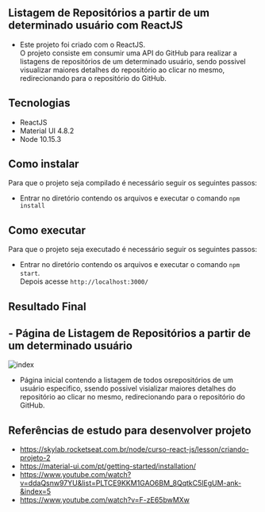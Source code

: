 ## Listagem de Repositórios a partir de um determinado usuário com ReactJS
- Este projeto foi criado com o ReactJS.<br/>
O projeto consiste em consumir uma API do GitHub para realizar a listagens de repositórios de um determinado usuário, sendo possivel visualizar maiores detalhes do repositório ao clicar no mesmo, redirecionando para o repositório do GitHub.


## Tecnologias
- ReactJS
- Material UI 4.8.2
- Node 10.15.3


## Como instalar
Para que o projeto seja compilado é necessário seguir os seguintes passos:
- Entrar no diretório contendo os arquivos e executar o comando `npm install`</br>


## Como executar
Para que o projeto seja executado é necessário seguir os seguintes passos:
- Entrar no diretório contendo os arquivos e executar o comando `npm start`.</br>
Depois acesse `http://localhost:3000/`


## Resultado Final
## - Página de Listagem de Repositórios a partir de um determinado usuário
![index](https://user-images.githubusercontent.com/14812860/71755859-7951be00-2e6b-11ea-80d0-9443cbf3d622.png)
- Página inicial contendo a listagem de todos osrepositórios de um usuário especifico, ssendo possivel visializar maiores detalhes do repositório ao clicar no mesmo, redirecionando para o repositório do GitHub.



## Referências de estudo para desenvolver projeto
- https://skylab.rocketseat.com.br/node/curso-react-js/lesson/criando-projeto-2
- https://material-ui.com/pt/getting-started/installation/
- https://www.youtube.com/watch?v=ddaQsnw97YU&list=PLTCE9KKM1GAO6BM_8QqtkC5lEgUM-ank-&index=5
- https://www.youtube.com/watch?v=F-zE65bwMXw
